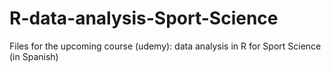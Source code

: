 # R-data-analysis-Sport-Science
Files for the upcoming course (udemy): data analysis in R for Sport Science (in Spanish)

